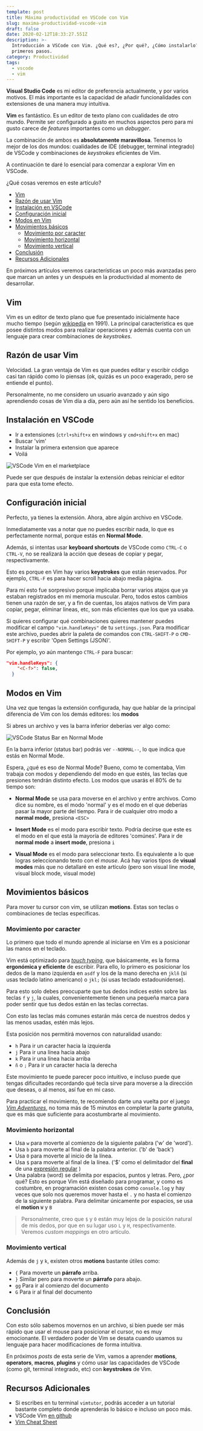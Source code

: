 ```yaml
---
template: post
title: Máxima productividad en VSCode con Vim
slug: maxima-productividad-vscode-vim
draft: false
date: 2020-02-12T18:33:27.551Z
description: >-
  Introducción a VSCode con Vim. ¿Qué es?, ¿Por qué?, ¿Cómo instalarlo? y
  primeros pasos.
category: Productividad
tags:
  - vscode
  - vim
---
```


**Visual Studio Code** es mi editor de preferencia actualmente, y por varios motivos. El más importante es la capacidad de añadir funcionalidades con extensiones de una manera muy intuitiva.

**Vim** es fantástico. Es un editor de texto plano con cualidades de otro mundo. Permite ser configurado a gusto en muchos aspectos pero para mi gusto carece de _features_ importantes como un _debugger_.

La combinación de ambos es **absolutamente maravillosa**. Tenemos lo mejor de los dos mundos: cualidades de IDE (debugger, terminal integrado) de VSCode y combinaciones de _keystrokes_ eficientes de Vim.

A continuación te daré lo esencial para comenzar a explorar Vim en VSCode.

¿Qué cosas veremos en este artículo?

- [Vim](#vim)
- [Razón de usar Vim](#raz%c3%b3n-de-usar-vim)
- [Instalación en VSCode](#instalaci%c3%b3n-en-vscode)
- [Configuración inicial](#configuraci%c3%b3n-inicial)
- [Modos en Vim](#modos-en-vim)
- [Movimientos básicos](#movimientos-b%c3%a1sicos)
  - [Movimiento por caracter](#movimiento-por-caracter)
  - [Movimiento horizontal](#movimiento-horizontal)
  - [Movimiento vertical](#movimiento-vertical)
- [Conclusión](#conclusi%c3%b3n)
- [Recursos Adicionales](#recursos-adicionales)

En próximos artículos veremos características un poco más avanzadas pero que marcan un antes y un después en la productividad al momento de desarrollar.

## Vim

Vim es un editor de texto plano que fue presentado inicialmente hace mucho tiempo (según [wikipedia](https://es.wikipedia.org/wiki/Vim) en 1991). La principal característica es que posee distintos modos para realizar operaciones y además cuenta con un lenguaje para crear combinaciones de _keystrokes_.

## Razón de usar Vim

Velocidad. La gran ventaja de Vim es que puedes editar y escribir código casi tan rápido como lo piensas (ok, quizás es un poco exagerado, pero se entiende el punto).

Personalmente, no me considero un usuario avanzado y aún sigo aprendiendo cosas de Vim día a día, pero aún así he sentido los beneficios.

## Instalación en VSCode

- Ir a extensiones (`ctrl+shift+x` en windows y `cmd+shift+x` en mac)
- Buscar 'vim'
- Instalar la primera extension que aparece
- Voilá

![VSCode Vim en el marketplace](images/vim-marketplace.png)

Puede ser que después de instalar la extensión debas reiniciar el editor para que esta tome efecto.

## Configuración inicial

Perfecto, ya tienes la extensión. Ahora, abre algún archivo en VSCode.

Inmediatamente vas a notar que no puedes escribir nada, lo que es perfectamente normal, porque estás en **Normal Mode**.

Además, si intentas usar **keyboard shortcuts** de VSCode como `CTRL-C` o `CTRL-V`, no se realizará la acción que deseas de copiar y pegar, respectivamente.

Esto es porque en Vim hay varios **keystrokes** que están reservados. Por ejemplo, `CTRL-F` es para hacer scroll hacia abajo media página.

Para mí esto fue sorpresivo porque implicaba borrar varios atajos que ya estaban registrados en mi memoria muscular. Pero, todos estos cambios tienen una razón de ser, y a fin de cuentas, los atajos nativos de Vim para copiar, pegar, eliminar lineas, etc, son más eficientes que los que ya usaba.

Si quieres configurar qué combinaciones quieres mantener puedes modificar el campo `"vim.handleKeys"` de tu `settings.json`. Para modificar este archivo, puedes abrir la paleta de comandos con `CTRL-SHIFT-P` o `CMD-SHIFT-P` y escribir 'Open Settings (JSON)'.

Por ejemplo, yo aún mantengo `CTRL-F` para buscar:

```json
"vim.handleKeys": {
    "<C-f>": false,
  }
```

## Modos en Vim

Una vez que tengas la extensión configurada, hay que hablar de la principal diferencia de Vim con los demás editores: los **modos**

Si abres un archivo y ves la barra inferior deberías ver algo como:

![VSCode Status Bar en Normal Mode](images/normal-mode.png)

En la barra inferior (status bar) podrás ver `--NORMAL--`, lo que indica que estás en Normal Mode.

Espera, ¿qué es eso de Normal Mode? Bueno, como te comentaba, Vim trabaja con modos y dependiendo del modo en que estés, las teclas que presiones tendrán distinto efecto. Los modos que usarás el 80% de tu tiempo son:

- **Normal Mode** se usa para moverse en el archivo y entre archivos. Como dice su nombre, es el modo 'normal' y es el modo en el que deberías pasar la mayor parte del tiempo. Para ir de cualquier otro modo a **normal mode,** presiona `<ESC>`

- **Insert Mode** es el modo para escribir texto. Podría decirse que este es el modo en el que está la mayoría de editores 'comúnes'. Para ir de **normal mode** a **insert mode**, presiona `i`

- **Visual Mode** es el modo para seleccionar texto. Es equivalente a lo que logras seleccionando texto con el _mouse_. Acá hay varios tipos de **visual modes** más que no detallaré en este artículo (pero son visual line mode, visual block mode, visual mode)

## Movimientos básicos

Para mover tu cursor con vim, se utilizan **motions**. Estas son teclas o combinaciones de teclas específicas.

### Movimiento por caracter

Lo primero que todo el mundo aprende al iniciarse en Vim es a posicionar las manos en el teclado.

Vim está optimizado para [_touch typing_](https://en.wikipedia.org/wiki/Touch_typing), que básicamente, es la forma **ergonómica y eficiente** de escribir. Para ello, lo primero es posicionar los dedos de la mano izquierda en `asdf` y los de la mano derecha en `jklñ` (si usas teclado latino americano) o `jkl;` (si usas teclado estadounidense).

Para esto solo debes preocuparte que tus dedos indices estén sobre las teclas `f` y `j`, la cuales, convenientemente tienen una pequeña marca para poder sentir que tus dedos están en las teclas correctas.

Con esto las teclas más comunes estarán más cerca de nuestros dedos y las menos usadas, estén más lejos.

Esta posición nos permitirá movernos con naturalidad usando:

- `h` Para ir un caracter hacia la izquierda
- `j` Para ir una línea hacia abajo
- `k` Para ir una línea hacia arriba
- `ñ` o `;` Para ir un caracter hacia la derecha

Este movimiento te puede parecer poco intuitivo, e incluso puede que tengas dificultades recordando qué tecla sirve para moverse a la dirección que deseas, o al menos, así fue en mi caso.

Para practicar el movimiento, te recomiendo darte una vuelta por el juego [_Vim Adventures_](https://vim-adventures.com/), no toma más de 15 minutos en completar la parte gratuita, que es más que suficiente para acostumbrarte al movimiento.

### Movimiento horizontal

- Usa `w` para moverte al comienzo de la siguiente palabra ('w' de 'word').
- Usa `b` para moverte al final de la palabra anterior. ('b' de 'back')
- Usa `0` para moverte al inicio de la línea.
- Usa `$` para moverte al final de la línea. ('\$' como el delimitador del **final** de una [expresión regular](https://es.wikipedia.org/wiki/Expresi%C3%B3n_regular) )
- Una palabra (word) se delimita por espacios, puntos y letras. Pero, ¿por qué? Esto es porque Vim está diseñado para programar, y como es costumbre, en programación existen cosas como `console.log` y hay veces que solo nos queremos mover hasta el `.` y no hasta el comienzo de la siguiente palabra. Para delimitar únicamente por espacios, se usa el **motion** `W` y `B`

> Personalmente, creo que `$` y `0` están muy lejos de la posición natural de mis dedos, por que en su lugar uso `L` y `H`, respectivamente. Veremos _custom mappings_ en otro artículo.

### Movimiento vertical

Además de `j` y `k`, existen otros **motions** bastante útiles como:

- `{` Para moverte un **párrafo** arriba.
- `}` Similar pero para moverte un **párrafo** para abajo.
- `gg` Para ir al comienzo del documento
- `G` Para ir al final del documento

## Conclusión

Con esto sólo sabemos movernos en un archivo, si bien puede ser más rápido que usar el mouse para posicionar el cursor, no es muy emocionante. El verdadero poder de Vim se desata cuando usamos su lenguaje para hacer modificaciones de forma intuitiva.

En próximos _posts_ de esta serie de Vim, vamos a aprender **motions**, **operators**, **macros**, **plugins** y cómo usar las capacidades de VSCode (como git, terminal integrado, etc) con **keystrokes** de Vim.

## Recursos Adicionales

- Si escribes en tu terminal `vimtutor`, podrás acceder a un tutorial bastante completo donde aprenderás lo básico e incluso un poco más.
- VSCode Vim [en github](https://github.com/VSCodeVim/Vim)
- [Vim Cheat Sheet](https://vim.rtorr.com/)
